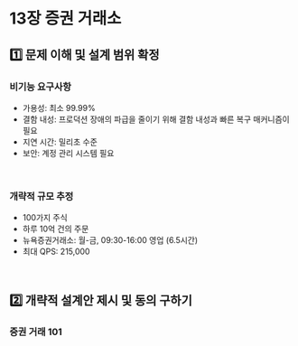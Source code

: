 # 13장 증권 거래소

## 1️⃣ 문제 이해 및 설계 범위 확정

### 비기능 요구사항
- 가용성: 최소 99.99%
- 결함 내성: 프로덕션 장애의 파급을 줄이기 위해 결함 내성과 빠른 복구 매커니즘이 필요
- 지연 시간: 밀리초 수준
- 보안: 계정 관리 시스템 필요

<br/>

### 개략적 규모 추정
- 100가지 주식
- 하루 10억 건의 주문
- 뉴욕증권거래소: 월-금, 09:30-16:00 영업 (6.5시간)
- 최대 QPS: 215,000

<br/>

## 2️⃣ 개략적 설계안 제시 및 동의 구하기
### 증권 거래 101
